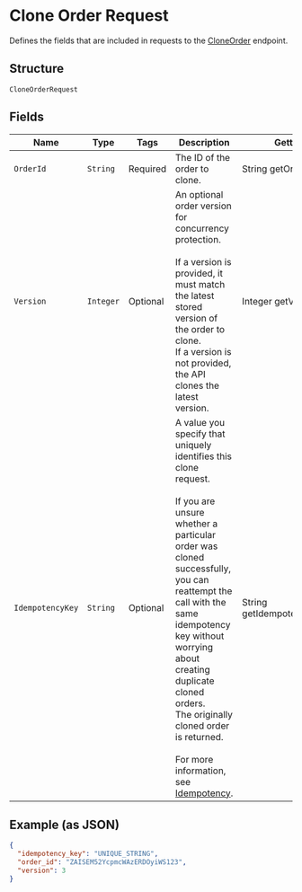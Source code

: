 
# Clone Order Request

Defines the fields that are included in requests to the
[CloneOrder](../../doc/api/orders.md#clone-order) endpoint.

## Structure

`CloneOrderRequest`

## Fields

| Name | Type | Tags | Description | Getter |
|  --- | --- | --- | --- | --- |
| `OrderId` | `String` | Required | The ID of the order to clone. | String getOrderId() |
| `Version` | `Integer` | Optional | An optional order version for concurrency protection.<br><br>If a version is provided, it must match the latest stored version of the order to clone.<br>If a version is not provided, the API clones the latest version. | Integer getVersion() |
| `IdempotencyKey` | `String` | Optional | A value you specify that uniquely identifies this clone request.<br><br>If you are unsure whether a particular order was cloned successfully,<br>you can reattempt the call with the same idempotency key without<br>worrying about creating duplicate cloned orders.<br>The originally cloned order is returned.<br><br>For more information, see [Idempotency](https://developer.squareup.com/docs/basics/api101/idempotency). | String getIdempotencyKey() |

## Example (as JSON)

```json
{
  "idempotency_key": "UNIQUE_STRING",
  "order_id": "ZAISEM52YcpmcWAzERDOyiWS123",
  "version": 3
}
```

